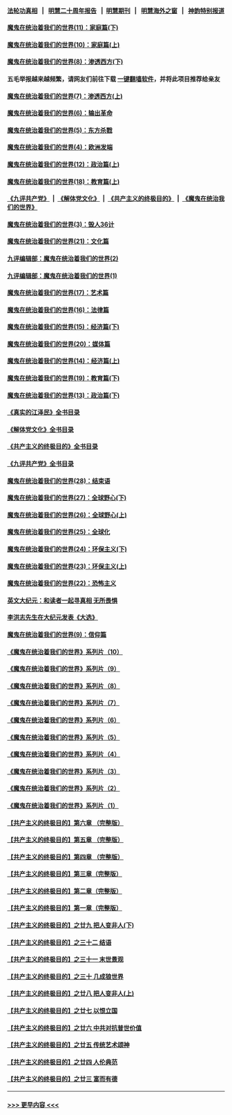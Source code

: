 #### [法轮功真相](https://github.com/gfw-breaker/truth/blob/master/README.md?t=0) &nbsp;&nbsp;|&nbsp;&nbsp; [明慧二十周年报告](https://github.com/gfw-breaker/mh-reports/blob/master/README.md?t=0) &nbsp;&nbsp;|&nbsp;&nbsp;[明慧期刊](https://github.com/gfw-breaker/mh-qikan) &nbsp;&nbsp;|&nbsp;&nbsp; [明慧海外之窗](https://github.com/gfw-breaker/mh-news/blob/master/README.md?t=0) &nbsp;&nbsp;|&nbsp;&nbsp; [神韵特别报道](https://github.com/gfw-breaker/mh-news/blob/master/shenyun.md?t=0)
#### [魔鬼在统治着我们的世界(11)：家庭篇(下)](../pages/nsc422/n10440961.md?t=11300350) 
#### [魔鬼在统治着我们的世界(10)：家庭篇(上)](../pages/nsc422/n10435448.md?t=11300350) 
#### [魔鬼在统治着我们的世界(8)：渗透西方(下)](../pages/nsc422/n10429603.md?t=11300350) 
#### 五毛举报越来越频繁，请网友们前往下载 [一键翻墙软件](https://github.com/gfw-breaker/ssr-accounts)，并将此项目推荐给亲友
#### [魔鬼在统治着我们的世界(7)：渗透西方(上)](../pages/nsc422/n10426013.md?t=11300350) 
#### [魔鬼在统治着我们的世界(6)：输出革命](../pages/nsc422/n10421536.md?t=11300350) 
#### [魔鬼在统治着我们的世界(5)：东方杀戮](../pages/nsc422/n10417707.md?t=11300350) 
#### [魔鬼在统治着我们的世界(4)：欧洲发端](../pages/nsc422/n10414890.md?t=11300350) 
#### [魔鬼在统治着我们的世界(12)：政治篇(上)](../pages/nsc422/n10444576.md?t=11300350) 
#### [魔鬼在统治着我们的世界(18)：教育篇(上)](../pages/nsc422/n10526970.md?t=11300350) 
#### [《九评共产党》](https://github.com/begood0513/9ping.md/blob/master/README.md) &nbsp;|&nbsp; [《解体党文化》](../../../../jtdwh.md/blob/master/README.md)  &nbsp;|&nbsp; [《共产主义的终极目的》](../../../../gczydzjmd.md/blob/master/README.md) &nbsp;|&nbsp; [《魔鬼在统治我们的世界》](../../../../mgztzwmdsj.md/blob/master/README.md) 
#### [魔鬼在统治着我们的世界(3)：毁人36计](../pages/nsc422/n10411583.md?t=11300350) 
#### [魔鬼在统治着我们的世界(21)：文化篇](../pages/nsc422/n10597706.md?t=11300350) 
#### [九评编辑部：魔鬼在统治着我们的世界(2)](../pages/nsc422/n10410036.md?t=11300350) 
#### [九评编辑部：魔鬼在统治着我们的世界(1)](../pages/nsc422/n10406825.md?t=11300350) 
#### [魔鬼在统治着我们的世界(17)：艺术篇](../pages/nsc422/n10499093.md?t=11300350) 
#### [魔鬼在统治着我们的世界(16)：法律篇](../pages/nsc422/n10485969.md?t=11300350) 
#### [魔鬼在统治着我们的世界(15)：经济篇(下)](../pages/nsc422/n10469975.md?t=11300350) 
#### [魔鬼在统治着我们的世界(20)：媒体篇](../pages/nsc422/n10586579.md?t=11300350) 
#### [魔鬼在统治着我们的世界(14)：经济篇(上)](../pages/nsc422/n10457370.md?t=11300350) 
#### [魔鬼在统治着我们的世界(19)：教育篇(下)](../pages/nsc422/n10564808.md?t=11300350) 
#### [魔鬼在统治着我们的世界(13)：政治篇(下)](../pages/nsc422/n10448270.md?t=11300350) 
#### [《真实的江泽民》全书目录](../pages/nsc422/n13721399.md?t=11300350) 
#### [《解体党文化》全书目录](../pages/nsc422/n13721157.md?t=11300350) 
#### [《共产主义的终极目的》全书目录](../pages/nsc422/n13721048.md?t=11300350) 
#### [《九评共产党》全书目录](../pages/nsc422/n13708085.md?t=11300350) 
#### [魔鬼在统治着我们的世界(28)：结束语](../pages/nsc422/n10936246.md?t=11300350) 
#### [魔鬼在统治着我们的世界(27)：全球野心(下)](../pages/nsc422/n10928319.md?t=11300350) 
#### [魔鬼在统治着我们的世界(26)：全球野心(上)](../pages/nsc422/n10900318.md?t=11300350) 
#### [魔鬼在统治着我们的世界(25)：全球化](../pages/nsc422/n10788205.md?t=11300350) 
#### [魔鬼在统治着我们的世界(24)：环保主义(下)](../pages/nsc422/n10695307.md?t=11300350) 
#### [魔鬼在统治着我们的世界(23)：环保主义(上)](../pages/nsc422/n10688613.md?t=11300350) 
#### [魔鬼在统治着我们的世界(22)：恐怖主义](../pages/nsc422/n10614727.md?t=11300350) 
#### [英文大纪元：和读者一起寻真相 无所畏惧](../pages/nsc422/n12542027.md?t=11300350) 
#### [李洪志先生在大纪元发表《大选》](../pages/nsc422/n12534746.md?t=11300350) 
#### [魔鬼在统治着我们的世界(9)：信仰篇](../pages/nsc422/n10432159.md?t=11300350) 
#### [《魔鬼在统治着我们的世界》系列片（10）](../pages/nsc422/n12292670.md?t=11300350) 
#### [《魔鬼在统治着我们的世界》系列片（9）](../pages/nsc422/n12290859.md?t=11300350) 
#### [《魔鬼在统治着我们的世界》系列片（8）](../pages/nsc422/n12287445.md?t=11300350) 
#### [《魔鬼在统治着我们的世界》系列片（7）](../pages/nsc422/n12283425.md?t=11300350) 
#### [《魔鬼在统治着我们的世界》系列片（6）](../pages/nsc422/n12282314.md?t=11300350) 
#### [《魔鬼在统治着我们的世界》系列片（5）](../pages/nsc422/n12281419.md?t=11300350) 
#### [《魔鬼在统治着我们的世界》系列片（4）](../pages/nsc422/n12274024.md?t=11300350) 
#### [《魔鬼在统治着我们的世界》系列片（3）](../pages/nsc422/n12271322.md?t=11300350) 
#### [《魔鬼在统治着我们的世界》系列片（2）](../pages/nsc422/n12269049.md?t=11300350) 
#### [《魔鬼在统治着我们的世界》系列片（1）](../pages/nsc422/n12267575.md?t=11300350) 
#### [【共产主义的终极目的】第六章 （完整版）](../pages/nsc422/n11428913.md?t=11300350) 
#### [【共产主义的终极目的】第五章 （完整版）](../pages/nsc422/n11428912.md?t=11300350) 
#### [【共产主义的终极目的】第四章 （完整版）](../pages/nsc422/n11428907.md?t=11300350) 
#### [【共产主义的终极目的】第三章（完整版）](../pages/nsc422/n11428848.md?t=11300350) 
#### [【共产主义的终极目的】第二章（完整版）](../pages/nsc422/n11428831.md?t=11300350) 
#### [【共产主义的终极目的】第一章（完整版）](../pages/nsc422/n11417651.md?t=11300350) 
#### [【共产主义的终极目的】之廿九 把人变非人(下)](../pages/nsc422/n11344140.md?t=11300350) 
#### [【共产主义的终极目的】之三十二 结语](../pages/nsc422/n11360535.md?t=11300350) 
#### [【共产主义的终极目的】之三十一 末世景观](../pages/nsc422/n11351129.md?t=11300350) 
#### [【共产主义的终极目的】之三十 几成狼世界](../pages/nsc422/n11348280.md?t=11300350) 
#### [【共产主义的终极目的】之廿八 把人变非人(上)](../pages/nsc422/n11340492.md?t=11300350) 
#### [【共产主义的终极目的】之廿七 以恨立国](../pages/nsc422/n11336944.md?t=11300350) 
#### [【共产主义的终极目的】之廿六 中共对抗普世价值](../pages/nsc422/n11324785.md?t=11300350) 
#### [【共产主义的终极目的】之廿五 传统艺术颂神](../pages/nsc422/n11296396.md?t=11300350) 
#### [【共产主义的终极目的】之廿四 人伦典范](../pages/nsc422/n11296397.md?t=11300350) 
#### [【共产主义的终极目的】之廿三 富而有德](../pages/nsc422/n11283598.md?t=11300350) 

----
#### [ >>> 更早内容 <<< ](../indexes/nsc422-earlier.md)
